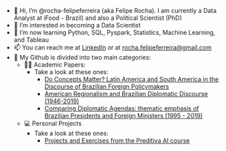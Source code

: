 - 👋 Hi, I’m @rocha-felipeferreira (aka Felipe Rocha). I am currently a Data Analyst at iFood - Brazil) and also a Political Scientist (PhD)
- 👀 I’m interested in becoming a Data Scientist
- 🌱 I’m now learning Python, SQL, Pyspark, Statistics, Machine Learning, and Tableau
- 📫 You can reach me at [LinkedIn](https://www.linkedin.com/in/rochafelipeferreira/) or at rocha.felipeferreira@gmail.com
- 📂 My Github is divided into two main categories:
  - 👨‍🏫 Academic Papers: 
    - Take a look at these ones:
      - [Do Concepts Matter? Latin America and South America in the Discourse of Brazilian Foreign Policymakers](https://github.com/rocha-felipeferreira/paper_do_concepts_matter)
      - [American Regionalism and Brazilian Diplomatic Discourse (1946-2019)](https://github.com/rocha-felipeferreira/paper_american_reg_brazilian_diplo_discourse)
      - [Comparing Diplomatic Agendas: thematic emphasis of Brazilian Presidents and Foreign Ministers (1995 - 2019)](https://github.com/rocha-felipeferreira/thesis_data)
  - 💻 Personal Projects
    - Take a look at these ones:
      - [Projects and Exercises from the Preditiva AI course](https://github.com/rocha-felipeferreira/curso_preditivaAI)
